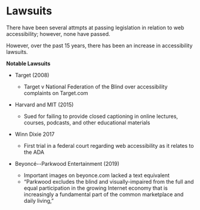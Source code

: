 # Lawsuits

There have been several attmpts at passing legislation in relation to web accessibility; however, none have passed.

However, over the past 15 years, there has been an increase in accessibility lawsuits.



**Notable Lawsuits**

- Target (2008)

  - Target v National Federation of the Blind over accessibility complaints on Target.com

- Harvard and MIT (2015)

  - Sued for failing to provide closed captioning in online lectures, courses, podcasts, and other educational materials

- Winn Dixie 2017

  - First trial in a federal court regarding web accessibility as it relates to the ADA

- Beyoncé--Parkwood Entertainment (2019)

  - Important images on beyonce.com lacked a text equivalent
  - “Parkwood excludes the blind and visually-impaired from the full and equal participation in the growing Internet economy that is increasingly a fundamental part of the common marketplace and daily living,”

  